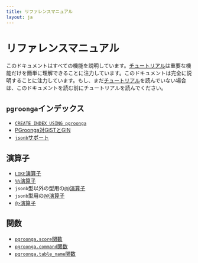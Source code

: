 ```yaml
---
title: リファレンスマニュアル
layout: ja
---
```


# リファレンスマニュアル

このドキュメントはすべての機能を説明しています。[チュートリアル](../tutorial/)は重要な機能だけを簡単に理解できることに注力しています。このドキュメントは完全に説明することに注力しています。もし、まだ[チュートリアル](../tutorial/)を読んでいない場合は、このドキュメントを読む前にチュートリアルを読んでください。

## `pgroonga`インデックス

  * [`CREATE INDEX USING pgroonga`](create-index-using-pgroonga.html)
  * [PGroonga対GiSTとGIN](pgroonga-versus-gist-and-gin.html)
  * [`jsonb`サポート](jsonb.html)

## 演算子

  * [`LIKE`演算子](operators/like.html)
  * [`%%`演算子](operators/match.html)
  * `jsonb`型以外の型用の[`@@`演算子](operators/query.html)
  * `jsonb`型用の[`@@`演算子](operators/jsonb-query.html)
  * [`@>`演算子](operators/jsonb-contain.html)

## 関数

  * [`pgroonga.score`関数](functions/pgroonga-score.html)
  * [`pgroonga.command`関数](functions/pgroonga-command.html)
  * [`pgroonga.table_name`関数](functions/pgroonga-table-name.html)

